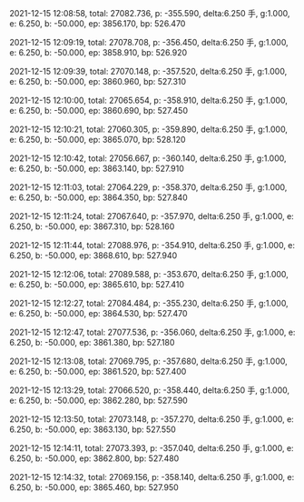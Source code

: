 2021-12-15 12:08:58, total: 27082.736, p: -355.590, delta:6.250 手, g:1.000, e: 6.250, b: -50.000, ep: 3856.170, bp: 526.470

2021-12-15 12:09:19, total: 27078.708, p: -356.450, delta:6.250 手, g:1.000, e: 6.250, b: -50.000, ep: 3858.910, bp: 526.920

2021-12-15 12:09:39, total: 27070.148, p: -357.520, delta:6.250 手, g:1.000, e: 6.250, b: -50.000, ep: 3860.960, bp: 527.310

2021-12-15 12:10:00, total: 27065.654, p: -358.910, delta:6.250 手, g:1.000, e: 6.250, b: -50.000, ep: 3860.690, bp: 527.450

2021-12-15 12:10:21, total: 27060.305, p: -359.890, delta:6.250 手, g:1.000, e: 6.250, b: -50.000, ep: 3865.070, bp: 528.120

2021-12-15 12:10:42, total: 27056.667, p: -360.140, delta:6.250 手, g:1.000, e: 6.250, b: -50.000, ep: 3863.140, bp: 527.910

2021-12-15 12:11:03, total: 27064.229, p: -358.370, delta:6.250 手, g:1.000, e: 6.250, b: -50.000, ep: 3864.350, bp: 527.840

2021-12-15 12:11:24, total: 27067.640, p: -357.970, delta:6.250 手, g:1.000, e: 6.250, b: -50.000, ep: 3867.310, bp: 528.160

2021-12-15 12:11:44, total: 27088.976, p: -354.910, delta:6.250 手, g:1.000, e: 6.250, b: -50.000, ep: 3868.610, bp: 527.940

2021-12-15 12:12:06, total: 27089.588, p: -353.670, delta:6.250 手, g:1.000, e: 6.250, b: -50.000, ep: 3865.610, bp: 527.410

2021-12-15 12:12:27, total: 27084.484, p: -355.230, delta:6.250 手, g:1.000, e: 6.250, b: -50.000, ep: 3864.530, bp: 527.470

2021-12-15 12:12:47, total: 27077.536, p: -356.060, delta:6.250 手, g:1.000, e: 6.250, b: -50.000, ep: 3861.380, bp: 527.180

2021-12-15 12:13:08, total: 27069.795, p: -357.680, delta:6.250 手, g:1.000, e: 6.250, b: -50.000, ep: 3861.520, bp: 527.400

2021-12-15 12:13:29, total: 27066.520, p: -358.440, delta:6.250 手, g:1.000, e: 6.250, b: -50.000, ep: 3862.280, bp: 527.590

2021-12-15 12:13:50, total: 27073.148, p: -357.270, delta:6.250 手, g:1.000, e: 6.250, b: -50.000, ep: 3863.130, bp: 527.550

2021-12-15 12:14:11, total: 27073.393, p: -357.040, delta:6.250 手, g:1.000, e: 6.250, b: -50.000, ep: 3862.800, bp: 527.480

2021-12-15 12:14:32, total: 27069.156, p: -358.140, delta:6.250 手, g:1.000, e: 6.250, b: -50.000, ep: 3865.460, bp: 527.950